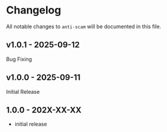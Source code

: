 # Changelog

All notable changes to `anti-scam` will be documented in this file.

## v1.0.1 - 2025-09-12

Bug Fixing

## v1.0.0 - 2025-09-11

Initial Release

## 1.0.0 - 202X-XX-XX

- initial release
